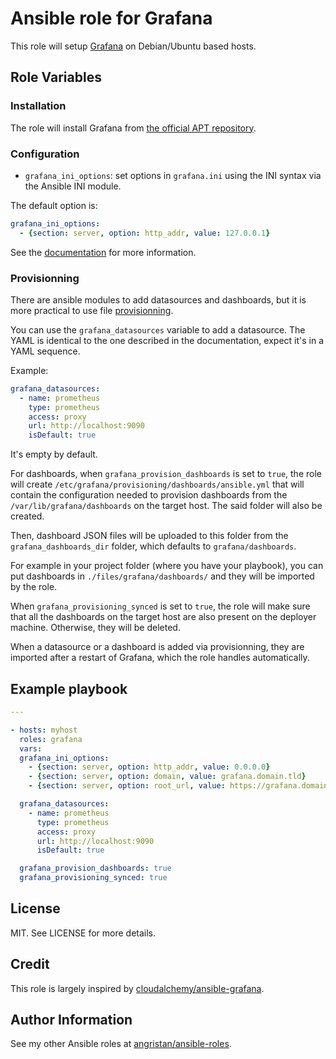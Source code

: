 # Ansible role for Grafana

This role will setup [Grafana](https://github.com/grafana/grafana/) on Debian/Ubuntu based hosts.

## Role Variables

### Installation

The role will install Grafana from [the official APT repository](http://docs.grafana.org/installation/debian/).

### Configuration

- `grafana_ini_options`: set options in `grafana.ini` using the INI syntax via the Ansible INI module.

The default option is:

```yaml
grafana_ini_options:
  - {section: server, option: http_addr, value: 127.0.0.1}
```

See the [documentation](http://docs.grafana.org/installation/configuration/) for more information.

### Provisionning

There are ansible modules to add datasources and dashboards, but it is more practical to use file [provisionning](http://docs.grafana.org/administration/provisioning/).

You can use the `grafana_datasources` variable to add a datasource. The YAML is identical to the one described in the documentation, expect it's in a YAML sequence.

Example:

```yaml
grafana_datasources:
  - name: prometheus
    type: prometheus
    access: proxy
    url: http://localhost:9090
    isDefault: true
```

It's empty by default.

For dashboards, when `grafana_provision_dashboards` is set to `true`, the role will create `/etc/grafana/provisioning/dashboards/ansible.yml` that will contain the configuration needed to provision dashboards from the `/var/lib/grafana/dashboards` on the target host. The said folder will also be created.

Then, dashboard JSON files will be uploaded to this folder from the `grafana_dashboards_dir` folder, which defaults to `grafana/dashboards`.

For example in your project folder (where you have your playbook), you can put dashboards in `./files/grafana/dashboards/` and they will be imported by the role.

When `grafana_provisioning_synced` is set to `true`, the role will make sure that all the dashboards on the target host are also present on the deployer machine. Otherwise, they will be deleted.

When a datasource or a dashboard is added via provisionning, they are imported after a restart of Grafana, which the role handles automatically.

## Example playbook

```yaml
---

- hosts: myhost
  roles: grafana
  vars:
  grafana_ini_options:
    - {section: server, option: http_addr, value: 0.0.0.0}
    - {section: server, option: domain, value: grafana.domain.tld}
    - {section: server, option: root_url, value: https://grafana.domain.tld}

  grafana_datasources:
    - name: prometheus
      type: prometheus
      access: proxy
      url: http://localhost:9090
      isDefault: true

  grafana_provision_dashboards: true
  grafana_provisioning_synced: true
```

## License

MIT. See LICENSE for more details.

## Credit

This role is largely inspired by [cloudalchemy/ansible-grafana](https://github.com/cloudalchemy/ansible-grafana).

## Author Information

See my other Ansible roles at [angristan/ansible-roles](https://github.com/angristan/ansible-roles).
